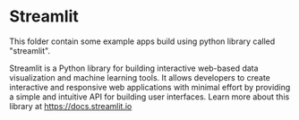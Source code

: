 # Streamlit
This folder contain some example apps build using python library called "streamlit".

Streamlit is a Python library for building interactive web-based data visualization and machine learning tools. It allows developers to create interactive and responsive web applications with minimal effort by providing a simple and intuitive API for building user interfaces. Learn more about this library at https://docs.streamlit.io
